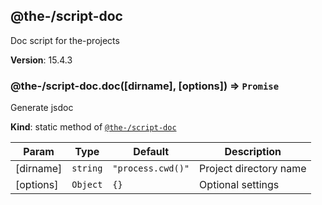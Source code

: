 <!--- Code generated by @the-/script-doc. DO NOT EDIT. -->

<a name="module_@the-/script-doc"></a>

## @the-/script-doc
Doc script for the-projects

**Version**: 15.4.3  
<a name="module_@the-/script-doc.doc"></a>

### @the-/script-doc.doc([dirname], [options]) ⇒ <code>Promise</code>
Generate jsdoc

**Kind**: static method of [<code>@the-/script-doc</code>](#module_@the-/script-doc)  

| Param | Type | Default | Description |
| --- | --- | --- | --- |
| [dirname] | <code>string</code> | <code>&quot;process.cwd()&quot;</code> | Project directory name |
| [options] | <code>Object</code> | <code>{}</code> | Optional settings |
